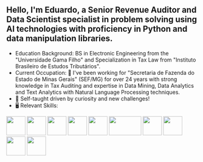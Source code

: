 ## Hello, I'm Eduardo, a Senior **Revenue Auditor** and **Data Scientist** specialist in problem solving using AI technologies with proficiency in Python and data manipulation libraries.
- Education Background: BS in Electronic Engineering from the "Universidade Gama Filho" and Specialization in Tax Law from "Instituto Brasileiro de Estudos Tributários".
- Current Occupation: 🔭 I've been working for "Secretaria de Fazenda do Estado de Minas Gerais" (SEF/MG) for over 24 years with strong knowledge in Tax Auditing and expertise in Data Mining, Data Analytics and Text Analytics with Natural Language Processing techniques.
- :running: Self-taught driven by curiosity and new challenges!
- 🖥️ Relevant Skills:
<div display="inline">
  <img width="50" height="50" src="https://cdn.jsdelivr.net/gh/devicons/devicon@latest/icons/python/python-plain-wordmark.svg" />
  <img width="50" height="50" src="https://cdn.jsdelivr.net/gh/devicons/devicon/icons/r/r-original.svg" />
  <img width="50" height="50" src="https://cdn.iconscout.com/icon/premium/png-512-thumb/sql-icon-svg-download-png-12846875.png?f=webp&w=512" />
  <img width="50" height="50" src="https://cdn.iconscout.com/icon/premium/png-512-thumb/nosql-icon-svg-download-png-8509363.png?f=webp&w=512" />
  <img width="50" height="50" src="https://cdn-icons-png.flaticon.com/512/10306/10306116.png" />
  <img width="85" height="50" src="https://apps-on-mac.com/wp-content/uploads/2023/06/how-to-run-sas-enterprise-guide-on-mac.png?is-pending-load=1" />
  <img width="50" height="50" src="https://cdn.jsdelivr.net/gh/devicons/devicon@latest/icons/spss/spss-plain.svg" />
  <img width="50" height="50"src="https://cdn.jsdelivr.net/gh/devicons/devicon@latest/icons/docker/docker-plain-wordmark.svg" />
  <img width="50" height="50"src="https://brandlogovector.com/wp-content/uploads/2022/01/Apache-Spark-Logo.png" />
  <img width="50" height="50"src="https://icon.icepanel.io/Technology/png-shadow-512/Elastic-Search.png" />
</div>

##
<!--
# ### You can find me in:
# &nbsp;<a href="https://www.linkedin.com/in/eduardo-lossio/">
# <img src="https://img.shields.io/badge/linkedin-%230077B5.svg?style=for-the-badge&logo=linkedin&logoColor=white">
# </a>&nbsp;

          
<!--
**elossio/elossio** is a ✨ _special_ ✨ repository because its `README.md` (this file) appears on your GitHub profile.

Here are some ideas to get you started:

- 🔭 I’m currently working on ...
- 🌱 I’m currently learning ...
- 👯 I’m looking to collaborate on ...
- 🤔 I’m looking for help with ...
- 💬 Ask me about ...
- 📫 How to reach me: ...
- 😄 Pronouns: ...
- ⚡ Fun fact: ...
-->
